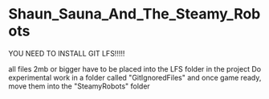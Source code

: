 # Shaun_Sauna_And_The_Steamy_Robots

YOU NEED TO INSTALL GIT LFS!!!!!

all files 2mb or bigger have to be placed into the LFS folder in the project
Do experimental work in a folder called "GitIgnoredFiles" and once game ready, move them into the "SteamyRobots" folder

